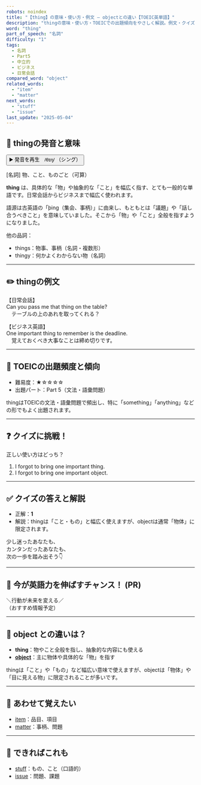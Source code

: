 ```yaml
---
robots: noindex
title: "【thing】の意味・使い方・例文 ― objectとの違い【TOEIC英単語】"
description: "thingの意味・使い方・TOEICでの出題傾向をやさしく解説。例文・クイズ付きでobjectとの違いもわかりやすく学べます。"
word: "thing"
part_of_speech: "名詞"
difficulty: "1"
tags:
  - 名詞
  - Part5
  - 中立的
  - ビジネス
  - 日常会話
compared_word: "object"
related_words:
  - "item"
  - "matter"
next_words:
  - "stuff"
  - "issue"
last_update: "2025-05-04"
---
```


## 🔰 thingの発音と意味

<button class="play-audio" onclick="playTTS('thing')">
  <span class="play-audio-main">
    ▶️ 発音を再生　/θɪŋ/
  </span>
  <span class="play-audio-sub">
    （シング）
  </span>
</button>

[名詞] 物、こと、ものごと（可算）

**thing** は、具体的な「物」や抽象的な「こと」を幅広く指す、とても一般的な単語です。日常会話からビジネスまで幅広く使われます。

語源は古英語の「þing（集会、事柄）」に由来し、もともとは「議題」や「話し合うべきこと」を意味していました。そこから「物」や「こと」全般を指すようになりました。

他の品詞：  
- things：物事、事柄（名詞・複数形）
- thingy：何かよくわからない物（名詞）

---

## ✏️ thingの例文

【日常会話】  
Can you pass me that thing on the table?  
　テーブルの上のあれを取ってくれる？

【ビジネス英語】  
One important thing to remember is the deadline.  
　覚えておくべき大事なことは締め切りです。

---

## 🎯 TOEICの出題頻度と傾向

- 難易度：★☆☆☆☆
- 出題パート：Part 5（文法・語彙問題）

thingはTOEICの文法・語彙問題で頻出し、特に「something」「anything」などの形でもよく出題されます。

---

## ❓ クイズに挑戦！

正しい使い方はどっち？

1. I forgot to bring one important thing.  
2. I forgot to bring one important object.

---

## ✅ クイズの答えと解説

- 正解：**1**
- 解説：thingは「こと・もの」と幅広く使えますが、objectは通常「物体」に限定されます。

少し迷ったあなたも、  
カンタンだったあなたも、  
次の一歩を踏み出そう👇️

---

## 🚀 今が英語力を伸ばすチャンス！ (PR)

<div class="info-center">
＼行動が未来を変える／<br>  
（おすすめ情報予定）
</div>

---

## 🤔  object との違いは？

- **thing**：物やこと全般を指し、抽象的な内容にも使える
- **[object](/object)**：主に物体や具体的な「物」を指す

thingは「こと」や「もの」など幅広い意味で使えますが、objectは「物体」や「目に見える物」に限定されることが多いです。

---

## 🧩 あわせて覚えたい

- [item](/item)：品目、項目
- [matter](/matter)：事柄、問題

---

## 📖 できればこれも

- [stuff](/stuff)：もの、こと（口語的）
- [issue](/issue)：問題、課題

<!-- cvid: aid20_bid14 -->
